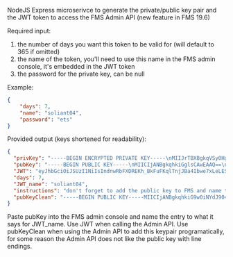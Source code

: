 NodeJS Express microserivce to generate the private/public key pair and the JWT token to access the FMS Admin API
(new feature in FMS 19.6)

Required input:

1) the number of days you want this token to be valid for (will default to 365 if omitted)
2) the name of the token, you'll need to use this name in the FMS admin console, it's embedded in the JWT token
3) the password for the private key, can be null

Example:
```json
{
	"days": 7,
	"name": "soliant04",
	"password": "ets"
}
```
Provided output (keys shortened for readability):
```json
{
  "privKey": "-----BEGIN ENCRYPTED PRIVATE KEY-----\nMIIJrTBXBgkqVSy0Hgc\n-----END ENCRYPTED PRIVATE KEY-----\n",
  "pubKey": "-----BEGIN PUBLIC KEY-----\nMIICIjANBgkqhkiGglsCAwEAAQ==\n-----END PUBLIC KEY-----\n",
  "JWT": "eyJhbGciOiJSUzI1NiIsIndnwRbFXDREKh_BkFuFKqlTnjJBa4Ibwe7xLeLES5VvAfb7luSekkPwkC6EGmpjtUg1MXCJUiyrnVSqDJo",
  "days": 7,
  "JWT_name": "soliant04",
  "instructions": "don't forget to add the public key to FMS and name the entry exactly like JWT_name!",
  "pubKeyClean": "-----BEGIN PUBLIC KEY-----MIICIjANBgkqhkiG9w0iNYdJ904oAgoglsCAwEAAQ==-----END PUBLIC KEY-----"
}
```

Paste pubKey into the FMS admin console and name the entry to what it says for JWT_name.
Use JWT when calling the Admin API.
Use pubKeyClean when using the Admin API to add this keypair programatically, for some reason the Admin API does not like the public key with line endings.
